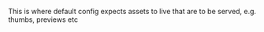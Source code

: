 This is where default config expects assets to live that are to be served, e.g. thumbs, previews etc

